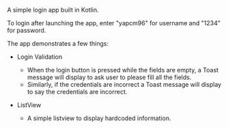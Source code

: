 A simple login app built in Kotlin.

To login after launching the app, enter "yapcm96" for username and "1234" for password. 

The app demonstrates a few things:
- Login Validation
  - When the login button is pressed while the fields are empty, a Toast message will display to ask user to please fill all the fields.
  - Similarly, if the credentials are incorrect a Toast message will display to say the credentials are incorrect.

- ListView
  - A simple listview to display hardcoded information.

